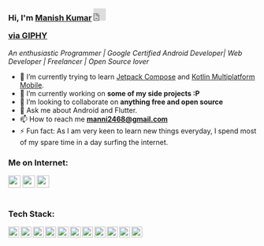### Hi, I'm [Manish Kumar](https://github.com/KunwarManish2008) <iframe src="https://giphy.com/embed/DuWNPF952JNyE" width="25px" height="25px" frameBorder="0" class="giphy-embed" allowFullScreen></iframe><p><a href="https://giphy.com/gifs/android-DuWNPF952JNyE">via GIPHY</a></p>

*An enthusiastic Programmer | Google Certified Android Developer| Web Developer | Freelancer | Open Source lover*
<!--
**Ratheshprabakar/Ratheshprabakar** is a ✨ _special_ ✨ repository because its `README.md` (this file) appears on your GitHub profile.
-->


- 🌱 I’m currently trying to learn [Jetpack Compose](https://developer.android.com/jetpack/compose) and [Kotlin Multiplatform Mobile](https://kotlinlang.org/lp/mobile/).
- 🔭 I’m currently working on **some of my side projects :P**
- 👯 I’m looking to collaborate on **anything free and open source**
- 💬 Ask me about Android and Flutter.
- 📫 How to reach me **manni2468@gmail.com**
- ⚡ Fun fact: As I am very keen to learn new things everyday, I spend most of my spare time in a day surfing the internet.

### Me on Internet:

<p>
<a href="https://twitter.com/manis61"><img src="https://img.shields.io/badge/twitter-%231DA1F2.svg?&style=for-the-badge&logo=twitter&logoColor=white" height=25></a>
<a href="https://www.linkedin.com/in/manish-kumar-5b9a0a144/"><img src="https://img.shields.io/badge/linkedin-%230077B5.svg?&style=for-the-badge&logo=linkedin&logoColor=white" height=25></a> 
<a href="https://www.instagram.com/kunwarmanish28/"><img src="https://img.shields.io/badge/instagram-%23E4405F.svg?&style=for-the-badge&logo=instagram&logoColor=white" height=25></a>
<br />
<br />


### Tech Stack:

<img align="left" alt="shashank | pub" width="22px" src="https://cdn.jsdelivr.net/npm/simple-icons@v3/icons/android.svg" title="android"/>
<img align="left" alt="shashank | pub" width="22px" src="https://cdn.jsdelivr.net/npm/simple-icons@v3/icons/java.svg" title="java"/>
<img align="left" alt="shashank | pub" width="22px" src="https://cdn.jsdelivr.net/npm/simple-icons@v3/icons/kotlin.svg" title="Kotlin"/>
<img align="left" alt="shashank | pub" width="22px" src="https://cdn.jsdelivr.net/npm/simple-icons@v3/icons/gradle.svg" title="Gradle"/>
<img align="left" alt="shashank | pub" width="22px" src="https://cdn.jsdelivr.net/npm/simple-icons@v3/icons/flutter.svg" title="Flutter"/>
<img align="left" alt="shashank | pub" width="22px" src="https://cdn.jsdelivr.net/npm/simple-icons@v3/icons/dart.svg" title="Dart"/>
<img align="left" alt="shashank | pub" width="22px" src="https://cdn.jsdelivr.net/npm/simple-icons@v3/icons/jekyll.svg" title="Jekyll"/>
<img align="left" alt="shashank | pub" width="22px" src="https://cdn.jsdelivr.net/npm/simple-icons@v3/icons/hugo.svg" title="Hugo"/>
<img align="left" alt="shashank | pub" width="22px" src="https://cdn.jsdelivr.net/npm/simple-icons@v3/icons/git.svg" title="Git"/>
<img align="left" alt="shashank | pub" width="22px" src="https://cdn.jsdelivr.net/npm/simple-icons@v3/icons/python.svg" title="Python"/>
<img align="left" alt="shashank | pub" width="22px" src="https://cdn.jsdelivr.net/npm/simple-icons@v3/icons/figma.svg" title="Figma"/>
